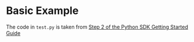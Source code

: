 # Basic Example

The code in `test.py` is taken from [Step 2 of the Python SDK Getting Started Guide](https://docs.dagger.io/sdk/python/628797/get-started#step-2-create-a-dagger-client-in-python)
